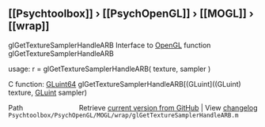 ## [[Psychtoolbox]] &#8250; [[PsychOpenGL]] &#8250; [[MOGL]] &#8250; [[wrap]]

glGetTextureSamplerHandleARB  Interface to [OpenGL](OpenGL) function glGetTextureSamplerHandleARB  
  
usage:  r = glGetTextureSamplerHandleARB( texture, sampler )  
  
C function:  [GLuint64](GLuint64) glGetTextureSamplerHandleARB[(GLuint]((GLuint) texture, [GLuint](GLuint) sampler)  




<div class="code_header" style="text-align:right;">
  <span style="float:left;">Path&nbsp;&nbsp;</span> <span class="counter">Retrieve <a href=
  "https://raw.github.com/Psychtoolbox-3/Psychtoolbox-3/beta/Psychtoolbox/PsychOpenGL/MOGL/wrap/glGetTextureSamplerHandleARB.m">current version from GitHub</a> | View <a href=
  "https://github.com/Psychtoolbox-3/Psychtoolbox-3/commits/beta/Psychtoolbox/PsychOpenGL/MOGL/wrap/glGetTextureSamplerHandleARB.m">changelog</a></span>
</div>
<div class="code">
  <code>Psychtoolbox/PsychOpenGL/MOGL/wrap/glGetTextureSamplerHandleARB.m</code>
</div>

